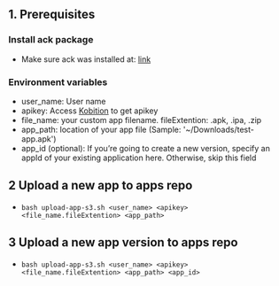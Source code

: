 ## 1. Prerequisites
### Install ack package
- Make sure ack was installed at: [link](https://beyondgrep.com/install/)

### Environment variables
- user_name: User name
- apikey: Access [Kobition](https://portal.kobiton.com/settings/keys) to get apikey
- file_name: your custom app filename. fileExtention: .apk, .ipa, .zip
- app_path: location of your app file (Sample: '~/Downloads/test-app.apk')
- app_id (optional): If you’re going to create a new version, specify an appId of your existing application here. Otherwise, skip this field

## 2 Upload a new app to apps repo

- `bash upload-app-s3.sh <user_name> <apikey> <file_name.fileExtention> <app_path>`

## 3 Upload a new app version to apps repo

- `bash upload-app-s3.sh <user_name> <apikey> <file_name.fileExtention> <app_path> <app_id>`

